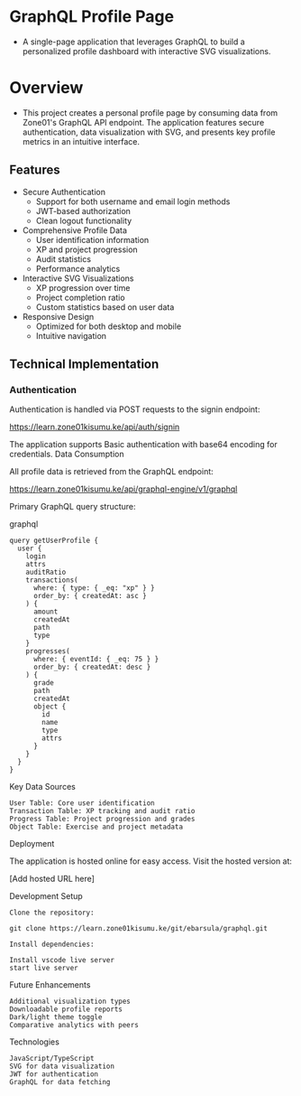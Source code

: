 # GraphQL Profile Page

- A single-page application that leverages GraphQL to build a personalized profile dashboard with interactive SVG visualizations.
# Overview

- This project creates a personal profile page by consuming data from Zone01's GraphQL API endpoint. The application features secure authentication, data visualization with SVG, and presents key profile metrics in an intuitive interface.
## Features

   - Secure Authentication
        - Support for both username and email login methods
        - JWT-based authorization
        - Clean logout functionality
   - Comprehensive Profile Data
        - User identification information
        - XP and project progression
        - Audit statistics
        - Performance analytics
   - Interactive SVG Visualizations
        - XP progression over time
        - Project completion ratio
        - Custom statistics based on user data
   - Responsive Design
        - Optimized for both desktop and mobile
        - Intuitive navigation

## Technical Implementation
### Authentication

Authentication is handled via POST requests to the signin endpoint:

https://learn.zone01kisumu.ke/api/auth/signin

The application supports Basic authentication with base64 encoding for credentials.
Data Consumption

All profile data is retrieved from the GraphQL endpoint:

https://learn.zone01kisumu.ke/api/graphql-engine/v1/graphql

Primary GraphQL query structure:

graphql
```
query getUserProfile {
  user {
    login
    attrs
    auditRatio
    transactions(
      where: { type: { _eq: "xp" } }
      order_by: { createdAt: asc }
    ) {
      amount
      createdAt
      path
      type
    }
    progresses(
      where: { eventId: { _eq: 75 } }
      order_by: { createdAt: desc }
    ) {
      grade
      path
      createdAt
      object {
        id
        name
        type
        attrs
      }
    }
  }
}
```
Key Data Sources

    User Table: Core user identification
    Transaction Table: XP tracking and audit ratio
    Progress Table: Project progression and grades
    Object Table: Exercise and project metadata

Deployment

The application is hosted online for easy access. Visit the hosted version at:

[Add hosted URL here]

Development Setup

    Clone the repository:

    git clone https://learn.zone01kisumu.ke/git/ebarsula/graphql.git

    Install dependencies:

    Install vscode live server
    start live server


Future Enhancements

    Additional visualization types
    Downloadable profile reports
    Dark/light theme toggle
    Comparative analytics with peers

Technologies

    JavaScript/TypeScript
    SVG for data visualization
    JWT for authentication
    GraphQL for data fetching

